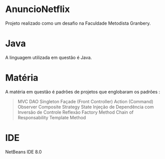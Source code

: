 # AnuncioNetflix
Projeto realizado como um desafio na Faculdade Metodista Granbery.

# Java
A linguagem utilizada em questão é Java. 

# Matéria 
A matéria em questão é padrões de projetos que englobaram os padrões : 

> MVC
> DAO
> Singleton
> Façade (Front Controller)
> Action (Command)
> Observer
> Composite
> Strategy
> State
> Injeção de Dependência com Inversão de Controle
> Reflexão
> Factory Method
> Chain of Responsability
> Template Method

# IDE
NetBeans IDE 8.0

